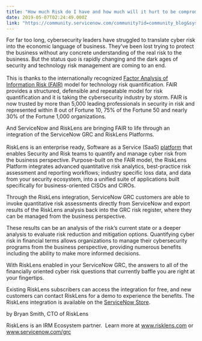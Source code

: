 ```yaml
---
title: "How much Risk do I have and how much will it hurt to be compromised"
date: 2019-05-07T02:24:49.000Z
link: "https://community.servicenow.com/community?id=community_blog&sys_id=a85a4445db95bb08fece0b55ca96197a"
---
```

<p>For far too long, cybersecurity leaders have struggled to translate cyber risk into the economic language of business. They’ve been lost trying to protect the business without any concrete understanding of the real risk to the business. But the status quo is rapidly changing and the dark ages of security and technology risk management are coming to an end. <br /> <br /> This is thanks to the internationally recognized <a href="https://www.fairinstitute.org/" rel="nofollow">Factor Analysis of Information Risk (FAIR)</a> model for technology risk quantification. FAIR provides a structured, defensible and repeatable model for risk quantification and it is taking the cybersecurity industry by storm. FAIR is now trusted by more than 5,000 leading professionals in security in risk and represented within 8 out of Fortune 10, 75% of the Fortune 50 and nearly 30% of the Fortune 1,000 organizations.</p>
<p>And ServiceNow and RiskLens are bringing FAIR to life through an integration of the ServiceNow GRC and RiskLens Platforms. <br /> <br /> RiskLens is an enterprise ready, Software as a Service (SaaS) <a href="https://www.risklens.com/platform/" rel="nofollow">platform</a> that enables Security and Risk teams to quantify and manage cyber risk from the business perspective. Purpose-built on the FAIR model, the RiskLens Platform integrates advanced quantitative risk analytics, best-practice risk assessment and reporting workflows; industry specific loss data, and data from your security ecosystem, into a unified suite of applications built specifically for business-oriented CISOs and CIROs.</p>
<p>Through the RiskLens integration, ServiceNow GRC customers are able to invoke quantitative risk assessments directly from ServiceNow and export results of the RiskLens analysis back into the GRC risk register, where they can be managed from the business perspective.</p>
<p>These results can be an analysis of the risk’s current state or a deeper analysis to evaluate risk reduction and mitigation options. Quantifying cyber risk in financial terms allows organizations to manage their cybersecurity programs from the business perspective, providing numerous benefits including the ability to make more informed decisions.</p>
<p>With RiskLens enabled in your ServiceNow GRC, the answers to all of the financially oriented cyber risk questions that currently baffle you are right at your fingertips.</p>
<p>Existing RiskLens subscribers can access the integration for free, and new customers can contact RiskLens for a demo to experience the benefits. The RiskLens integration is available on the <a href="https://store.servicenow.com/sn_appstore_store.do#!/store/application/9e6e0b710bb12300c36de7ae37673a3d/7.0.3?referer&#61;sn_appstore_store.do%23!%2Fstore%2Fsearch%3Fq%3Drisklens" rel="nofollow">ServiceNow Store</a>.</p>
<p>by Bryan Smith, CTO of RiskLens</p>
<p>RiskLens is an IRM Ecosystem partner.  Learn more at <a href="http://www.risklens.com" rel="nofollow">www.risklens.com</a> or <a href="https://www.servicenow.com/products/governance-risk-and-compliance.html" rel="nofollow">www.servicenow.com/grc</a></p>
